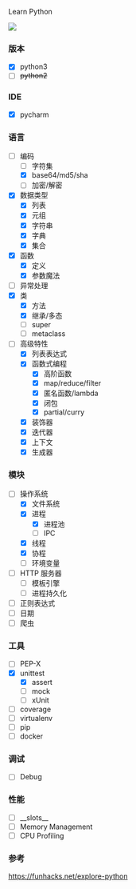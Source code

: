 Learn Python

[![](https://img.shields.io/travis/wyvernnot/learn_python_through_unittest.svg)](https://travis-ci.org/wyvernnot/learn_python_through_unittestn)

### 版本

- [x] python3
- [ ] <del>python2</del>

### IDE

- [x] pycharm

### 语言

- [ ] 编码
    - [ ] 字符集
    - [x] base64/md5/sha
    - [ ] 加密/解密
- [x] 数据类型
    - [x] 列表
    - [x] 元组
    - [x] 字符串
    - [x] 字典
    - [x] 集合
- [x] 函数
    - [x] 定义
    - [x] 参数魔法
- [ ] 异常处理
- [x] 类
    - [x] 方法
    - [X] 继承/多态
    - [ ] super
    - [ ] metaclass
- [ ] 高级特性
    - [x] 列表表达式
    - [x] 函数式编程
        - [x] 高阶函数
        - [x] map/reduce/filter
        - [x] 匿名函数/lambda
        - [x] 闭包
        - [x] partial/curry
    - [x] 装饰器
    - [x] 迭代器
    - [x] 上下文
    - [x] 生成器

### 模块

- [ ] 操作系统
    - [x] 文件系统
    - [x] 进程
        - [x] 进程池
        - [ ] IPC
    - [x] 线程
    - [x] 协程
    - [ ] 环境变量
- [ ] HTTP 服务器
    - [ ] 模板引擎
    - [ ] 进程持久化
- [ ] 正则表达式
- [ ] 日期
- [ ] 爬虫

### 工具

- [ ] PEP-X
- [x] unittest
    - [x] assert
    - [ ] mock
    - [ ] xUnit
- [ ] coverage
- [ ] virtualenv
- [ ] pip
- [ ] docker

### 调试

- [ ] Debug

### 性能

- [ ] \_\_slots\_\_
- [ ] Memory Management
- [ ] CPU Profiling

### 参考

https://funhacks.net/explore-python